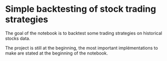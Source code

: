 # Simple backtesting of stock trading strategies



The goal of the notebook is to backtest some trading strategies on historical stocks data. 



The project is still at the beginning, the most important implémentations to make are stated at the beginning of the notebook.

